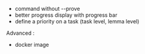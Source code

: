 - command without --prove
- better progress display with progress bar
- define a priority on a task (task level, lemma level)

Advanced :
- docker image
